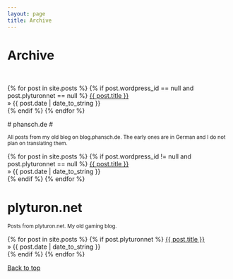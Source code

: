 ```yaml
---
layout: page
title: Archive
---
```

# Archive #
<br />
<p>
{% for post in site.posts %}
  {% if post.wordpress_id == null and post.plyturonnet == null %}
    <a class="archive-post-title" href="{{ post.url }}">{{ post.title }}</a><br />
    &raquo; <span class="archive-date">{{ post.date | date_to_string }}</span><br />
  {% endif %}
{% endfor %}
</p>
# phansch.de #

<small>All posts from my old blog on blog.phansch.de. The early ones are in German and I do not plan on translating them.</small>
<p id="phansch">
{% for post in site.posts %}
  {% if post.wordpress_id != null and post.plyturonnet == null %}
    <a class="archive-post-title" href="{{ post.url }}">{{ post.title }}</a><br />
    &raquo; <span class="archive-date">{{ post.date | date_to_string }}</span><br />
  {% endif %}
{% endfor %}
</p>

# plyturon.net #

<small>Posts from plyturon.net. My old gaming blog.</small>
<p id="plyturon">
{% for post in site.posts %}
  {% if post.plyturonnet %}
    <a class="archive-post-title" href="{{ post.url }}">{{ post.title }}</a><br />
    &raquo; <span class="archive-date">{{ post.date | date_to_string }}</span><br />
  {% endif %}
{% endfor %}
</p>
<a href="#">Back to top</a>